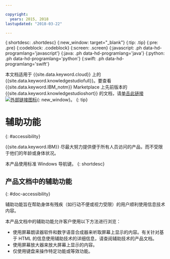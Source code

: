 ```yaml
---

copyright:
  years: 2015, 2018
lastupdated: "2018-03-22"

---
```


{:shortdesc: .shortdesc}
{:new_window: target="_blank"}
{:tip: .tip}
{:pre: .pre}
{:codeblock: .codeblock}
{:screen: .screen}
{:javascript: .ph data-hd-programlang='javascript'}
{:java: .ph data-hd-programlang='java'}
{:python: .ph data-hd-programlang='python'}
{:swift: .ph data-hd-programlang='swift'}

本文档适用于 {{site.data.keyword.cloud}} 上的 {{site.data.keyword.knowledgestudiofull}}。要查看 {{site.data.keyword.IBM_notm}} Marketplace 上先前版本的 {{site.data.keyword.knowledgestudioshort}} 的文档，请[单击此链接 ![外部链接图标](../../icons/launch-glyph.svg "外部链接图标")](https://console.bluemix.net/docs/services/knowledge-studio/accessibility.html){: new_window}。
{: tip}

# 辅助功能
{: #accessibility}

{{site.data.keyword.IBM}} 尽最大努力提供便于所有人员访问的产品，而不受限于他们的年龄或身体状况。

本产品使用标准 Windows 导航键。
{: shortdesc}

## 产品文档中的辅助功能
{: #doc-accessibility}

辅助功能旨在帮助身体有残疾（如行动不便或视力受限）的用户顺利使用信息技术内容。

本产品文档中的辅助功能允许客户使用以下方法进行浏览：

- 使用屏幕朗读器软件和数字语音合成器来听取屏幕上显示的内容。有关针对基于 HTML 的信息使用辅助技术的详细信息，请查阅辅助技术的产品文档。
- 使用屏幕放大器来放大屏幕上显示的内容。
- 仅使用键盘来操作特定功能或等效功能。
